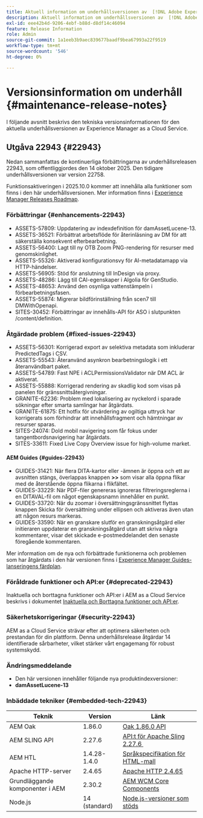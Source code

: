 ```yaml
---
title: Aktuell information om underhållsversionen av  [!DNL Adobe Experience Manager] as a Cloud Service.
description: Aktuell information om underhållsversionen av  [!DNL Adobe Experience Manager] as a Cloud Service.
exl-id: eee42b4d-9206-4ebf-b88d-d8df14c46094
feature: Release Information
role: Admin
source-git-commit: 1a1eeb3b9aec839677baadf9bea67993a22f9519
workflow-type: tm+mt
source-wordcount: '546'
ht-degree: 0%

---
```



# Versionsinformation om underhåll {#maintenance-release-notes}

I följande avsnitt beskrivs den tekniska versionsinformationen för den aktuella underhållsversionen av Experience Manager as a Cloud Service.

## Utgåva 22943 {#22943}

Nedan sammanfattas de kontinuerliga förbättringarna av underhållsreleasen 22943, som offentliggjordes den 14 oktober 2025. Den tidigare underhållsversionen var version 22758.

Funktionsaktiveringen i 2025.10.0 kommer att innehålla alla funktioner som finns i den här underhållsversionen. Mer information finns i [Experience Manager Releases Roadmap](https://experienceleague.adobe.com/en/docs/experience-manager-release-information/aem-release-updates/update-releases-roadmap).

### Förbättringar {#enhancements-22943}

* ASSETS-57809: Uppdatering av indexdefinition för damAssetLucene-13.
* ASSETS-36521: Förbättrat arbetsflöde för återinläsning av DM för att säkerställa konsekvent efterbearbetning.
* ASSETS-56400: Lagt till ny OTB Zoom PNG-rendering för resurser med genomskinlighet.
* ASSETS-55326: Aktiverad konfigurationsvy för AI-metadatamapp via HTTP-händelser.
* ASSETS-56905: Stöd för anslutning till InDesign via proxy.
* ASSETS-48286: Lägg till CAI-egenskaper i Algolia för GenStudio.
* ASSETS-48653: Använd den osynliga vattenstämpeln i förbearbetningsfasen.
* ASSETS-55874: Migrerar bildförinställning från scen7 till DMWithOpenapi.
* SITES-30452: Förbättringar av innehålls-API för ASO i slutpunkten /content/definition.

### Åtgärdade problem {#fixed-issues-22943}

* ASSETS-56301: Korrigerad export av selektiva metadata som inkluderar PredictedTags i CSV.
* ASSETS-55543: Återanvänd asynkron bearbetningslogik i ett återanvändbart paket.
* ASSETS-54789: Fast NPE i ACLPermissionsValidator när DM ACL är aktiverat.
* ASSETS-55888: Korrigerad rendering av skadlig kod som visas på panelen för gränssnittsåtergivningar.
* GRANITE-62236: Problem med lokalisering av nyckelord i sparade sökningar efter smarta samlingar har åtgärdats.
* GRANITE-61875: Ett hotfix för utvärdering av ogiltiga uttryck har korrigerats som förhindrar att innehållsfragment och hämtningar av resurser sparas.
* SITES-24074: Dold mobil navigering som får fokus under tangentbordsnavigering har åtgärdats.
* SITES-33611: Fixed Live Copy Overview issue for high-volume market.

#### AEM Guides {#guides-22943}

* GUIDES-31421: När flera DITA-kartor eller -ämnen är öppna och ett av avsnitten stängs, överlappas knappen **>>** som visar alla öppna flikar med de återstående öppna flikarna i flikfältet.
* GUIDES-33229: När PDF-filer genereras ignoreras filtreringsreglerna i en DITAVAL-fil om något egenskapsnamn innehåller en punkt.
* GUIDES-33720: När du zoomar i översättningsgränssnittet flyttas knappen Skicka för översättning under ellipsen och aktiveras även utan att någon resurs markeras.
* GUIDES-33590: När en granskare slutför en granskningsåtgärd eller initieraren uppdaterar en granskningsåtgärd utan att skriva några kommentarer, visar det skickade e-postmeddelandet den senaste föregående kommentaren.

Mer information om de nya och förbättrade funktionerna och problemen som har åtgärdats i den här versionen finns i [Experience Manager Guides-lanseringens färdplan](https://experienceleague.adobe.com/en/docs/experience-manager-guides/using/release-info/aem-guides-releases-roadmap).

### Föråldrade funktioner och API:er {#deprecated-22943}

Inaktuella och borttagna funktioner och API:er i AEM as a Cloud Service beskrivs i dokumentet [Inaktuella och Borttagna funktioner och API:er](/help/release-notes/deprecated-removed-features.md).

### Säkerhetskorrigeringar {#security-22943}

AEM as a Cloud Service strävar efter att optimera säkerheten och prestandan för din plattform. Denna underhållsrelease åtgärdar 14 identifierade sårbarheter, vilket stärker vårt engagemang för robust systemskydd.

### Ändringsmeddelande

* Den här versionen innehåller följande nya produktindexversioner:
* **damAssetLucene-13**

### Inbäddade tekniker {#embedded-tech-22943}

| Teknik | Version | Länk |
|---|---|---|
| AEM Oak | 1.86.0 | [Oak 1.86.0 API](https://www.javadoc.io/doc/org.apache.jackrabbit/oak-api/1.86/index.html) |
| AEM SLING API | 2.27.6 | [API:t för Apache Sling 2.27.6 &#x200B;](https://www.javadoc.io/doc/org.apache.sling/org.apache.sling.api/latest/index.html) |
| AEM HTL | 1.4.28-1.4.0 | [Språkspecifikation för HTML-mall](https://github.com/adobe/htl-spec) |
| Apache HTTP-server | 2.4.65 | [Apache HTTP 2.4.65](https://apache.googlesource.com/httpd/+/refs/tags/2.4.65/CHANGES) |
| Grundläggande komponenter i AEM | 2.30.2 | [AEM WCM Core Components](https://github.com/adobe/aem-core-wcm-components) |
| Node.js | 14 (standard) | [Node.js-versioner som stöds](https://experienceleague.adobe.com/en/docs/experience-manager-cloud-service/content/implementing/developing/developing-with-front-end-pipelines#node-versions) |
